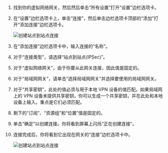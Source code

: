1. 找到你的虚拟网络网关，然后然后单击“所有设置”打开“设置”边栏选项卡。

2. 在“设置”边栏选项卡上，单击“连接”，然后单击边栏选项卡顶部的“添加”打开“添加连接”边栏选项卡。

    ![创建站点到站点连接](./media/vpn-gateway-add-site-to-site-connection-rm-portal-include/addconnection250.png)

3. 在“添加连接”边栏选项卡中，输入连接的“名称”。

4. 对于“连接类型”，请选择“站点到站点(IPSec)”。

5. 对于“虚拟网络网关”，由于你要从此网关连接，因此值是固定的。

6. 对于“局域网网关”，请单击“选择局域网网关”并选择要使用的局域网网关。

7. 对于“共享密钥”，此处的值必须与用于本地 VPN 设备的值匹配。如果局域网上的 VPN 设备未提供共享密钥，你可以生成一个共享密钥，并在此处和本地设备上输入。重点是它们必须匹配。

8. 剩下的“订阅”、“资源组”和“位置”值是固定的。

9. 单击“确定”以创建连接。你将看到屏幕上闪烁“正在创建连接”。

10. 连接完成后，你将看到它出现在网关的“连接”边栏选项卡中。

    ![创建站点到站点连接](./media/vpn-gateway-add-site-to-site-connection-rm-portal-include/connectionstatus450.png)

<!---HONumber=Mooncake_0425_2016---->
